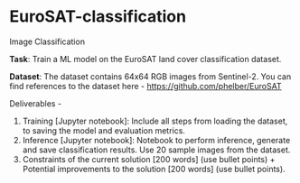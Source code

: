# EuroSAT-classification

Image Classification

**Task**: Train a ML model on the EuroSAT land cover classification dataset. 

**Dataset**: The dataset contains 64x64 RGB images from Sentinel-2. You can find references to the dataset here - https://github.com/phelber/EuroSAT 

Deliverables - 
1. Training [Jupyter notebook]: Include all steps from loading the dataset, to saving the model and evaluation metrics. 
2. Inference [Jupyter notebook]: Notebook to perform inference, generate and save classification results. Use 20 sample images from the dataset. 
3. Constraints of the current solution [200 words] (use bullet points) + Potential improvements to the solution [200 words] (use bullet points). 
